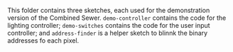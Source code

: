 This folder contains three sketches, each used for the demonstration version of the Combined Sewer. `demo-controller` contains the code for the lighting controller; `demo-switches` contains the code for the user input controller; and `address-finder` is a helper sketch to blinnk the binary addresses fo each pixel.
